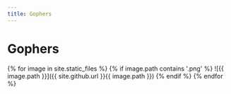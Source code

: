 ```yaml
---
title: Gophers
---
```

# Gophers

{% for image in site.static_files %}
{% if image.path contains '.png' %}
![{{ image.path }}]({{ site.github.url }}{{ image.path }})
{% endif %}
{% endfor %}


